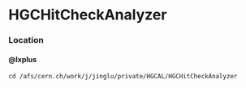 # HGCHitCheckAnalyzer

### Location
#### @lxplus
    cd /afs/cern.ch/work/j/jinglu/private/HGCAL/HGCHitCheckAnalyzer
